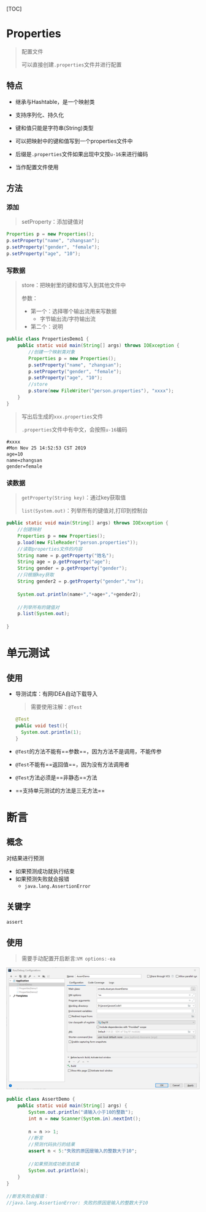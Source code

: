 [TOC]

# Properties

> 配置文件
>
> 可以直接创建`.properties`文件并进行配置

## 特点

- 继承与Hashtable，是一个映射类

- 支持序列化、持久化
- 键和值只能是字符串(String)类型
- 可以把映射中的键和值写到一个properties文件中
- 后缀是`.properties`文件如果出现中文按`u-16`来进行编码
- 当作配置文件使用



## 方法

### 添加

> setProperty：添加键值对

```java
Properties p = new Properties();
p.setProperty("name", "zhangsan");
p.setProperty("gender", "female");
p.setProperty("age", "10");
```



### 写数据

> store：把映射里的键和值写入到其他文件中
>
> 参数：
>
> - 第一个：选择哪个输出流用来写数据
>   - 字节输出流/字符输出流
> - 第二个：说明

```java
public class PropertiesDemo1 {
    public static void main(String[] args) throws IOException {
        //创建一个映射类对象
        Properties p = new Properties();
        p.setProperty("name", "zhangsan");
        p.setProperty("gender", "female");
        p.setProperty("age", "10");
        //store
        p.store(new FileWriter("person.properties"), "xxxx");
    }
}
```

> 写出后生成的`xxx.properties`文件
>
> `.properties`文件中有中文，会按照`u-16`编码

```properties
#xxxx
#Mon Nov 25 14:52:53 CST 2019
age=10
name=zhangsan
gender=female
```



### 读数据

> `getProperty(String key)`：通过key获取值
>
> `list(System.out)`：列举所有的键值对,打印到控制台

```java
public static void main(String[] args) throws IOException {
    //创建映射
    Properties p = new Properties();
    p.load(new FileReader("person.properties"));
    //读取properties文件的内容
    String name = p.getProperty("姓名");
    String age = p.getProperty("age");
    String gender = p.getProperty("gender");
    //只根据key获取
    String gender2 = p.getProperty("gender","nv");
    
    System.out.println(name+","+age+","+gender2);
    
    //列举所有的键值对
    p.list(System.out);

}
```







# 单元测试

## 使用

- 导测试库：有网IDEA自动下载导入

  > 需要使用注解：`@Test`

  ```java
  @Test
  public void test(){
  	System.out.println(1);
  }
  ```

- `@Test`的方法不能有==参数==，因为方法不是调用，不能传参

- `@Test`不能有==返回值==，因为没有方法调用者

- `@Test`方法必须是==非静态==方法

- ==支持单元测试的方法是三无方法==







# 断言

## 概念

对结果进行预测

- 如果预测成功就执行结束
- 如果预测失败就会报错
  - `java.lang.AssertionError`

## 关键字

`assert`

## 使用

> 需要手动配置开启断言:`VM options:-ea`

![](断言.PNG)

```java
public class AssertDemo {
    public static void main(String[] args) {
        System.out.println("请输入小于10的整数");
        int n = new Scanner(System.in).nextInt();

        n = n >> 1;
        //断言
        //预测代码执行的结果
        assert n < 5:"失败的原因是输入的整数大于10";
        
        //如果预测成功断言结束
        System.out.println(n);
    }
}

//断言失败会报错：
//java.lang.AssertionError: 失败的原因是输入的整数大于10
```

